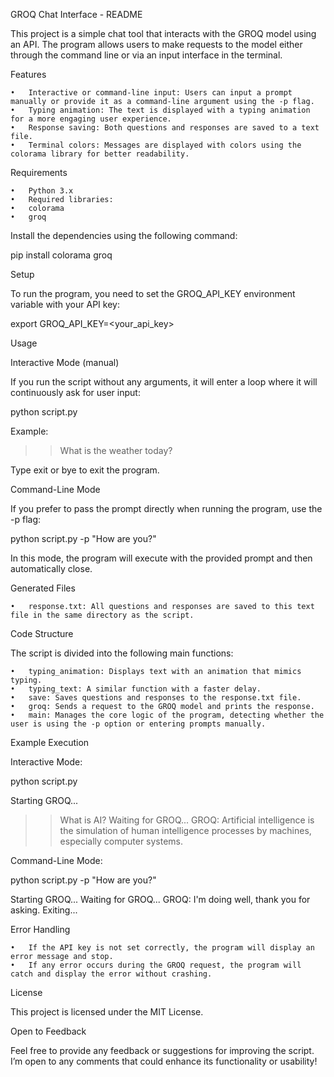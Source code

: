 GROQ Chat Interface - README

This project is a simple chat tool that interacts with the GROQ model using an API. The program allows users to make requests to the model either through the command line or via an input interface in the terminal.

Features

	•	Interactive or command-line input: Users can input a prompt manually or provide it as a command-line argument using the -p flag.
	•	Typing animation: The text is displayed with a typing animation for a more engaging user experience.
	•	Response saving: Both questions and responses are saved to a text file.
	•	Terminal colors: Messages are displayed with colors using the colorama library for better readability.

Requirements

	•	Python 3.x
	•	Required libraries:
	•	colorama
	•	groq

Install the dependencies using the following command:

pip install colorama groq

Setup

To run the program, you need to set the GROQ_API_KEY environment variable with your API key:

export GROQ_API_KEY=<your_api_key>

Usage

Interactive Mode (manual)

If you run the script without any arguments, it will enter a loop where it will continuously ask for user input:

python script.py

Example:

>> What is the weather today?

Type exit or bye to exit the program.

Command-Line Mode

If you prefer to pass the prompt directly when running the program, use the -p flag:

python script.py -p "How are you?"

In this mode, the program will execute with the provided prompt and then automatically close.

Generated Files

	•	response.txt: All questions and responses are saved to this text file in the same directory as the script.

Code Structure

The script is divided into the following main functions:

	•	typing_animation: Displays text with an animation that mimics typing.
	•	typing_text: A similar function with a faster delay.
	•	save: Saves questions and responses to the response.txt file.
	•	groq: Sends a request to the GROQ model and prints the response.
	•	main: Manages the core logic of the program, detecting whether the user is using the -p option or entering prompts manually.

Example Execution

Interactive Mode:

python script.py

Starting GROQ...
>> What is AI?
Waiting for GROQ...
GROQ: Artificial intelligence is the simulation of human intelligence processes by machines, especially computer systems.

Command-Line Mode:

python script.py -p "How are you?"

Starting GROQ...
Waiting for GROQ...
GROQ: I'm doing well, thank you for asking.
Exiting...

Error Handling

	•	If the API key is not set correctly, the program will display an error message and stop.
	•	If any error occurs during the GROQ request, the program will catch and display the error without crashing.

License

This project is licensed under the MIT License.

Open to Feedback

Feel free to provide any feedback or suggestions for improving the script. I’m open to any comments that could enhance its functionality or usability!
